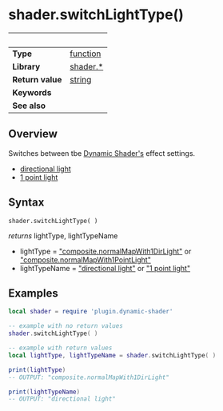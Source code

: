 # shader.switchLightType()

|                      | &nbsp; 
| -------------------- | ---------------------------------------------------------------
| __Type__             | [function](http://docs.coronalabs.com/api/type/Function.html)
| __Library__          | [shader.*](README.md)
| __Return value__     | [string](https://docs.coronalabs.com/api/type/String.html)
| __Keywords__         | 
| __See also__         | 



## Overview

Switches between tbe [Dynamic Shader's](README.md) effect settings.
- [directional light](https://docs.coronalabs.com/guide/graphics/effects.html#composite.normalmapwith1dirlight) 
- [1 point light](https://docs.coronalabs.com/guide/graphics/effects.html#composite.normalmapwith1pointlight)


## Syntax

	shader.switchLightType( )
  
  _*returns*_ lightType, lightTypeName
  
  - lightType = ["composite.normalMapWith1DirLight"](https://docs.coronalabs.com/guide/graphics/effects.html#composite.normalmapwith1dirlight) or ["composite.normalMapWith1PointLight"](https://docs.coronalabs.com/guide/graphics/effects.html#composite.normalmapwith1pointlight)
  - lightTypeName = ["directional light"](https://docs.coronalabs.com/guide/graphics/effects.html#composite.normalmapwith1dirlight) or ["1 point light"](https://docs.coronalabs.com/guide/graphics/effects.html#composite.normalmapwith1pointlight)
  
## Examples

``````lua
local shader = require 'plugin.dynamic-shader'

-- example with no return values
shader.switchLightType( )

-- example with return values
local lightType, lightTypeName = shader.switchLightType( )

print(lightType)
-- OUTPUT: "composite.normalMapWith1DirLight"

print(lightTypeName)
-- OUTPUT: "directional light"

``````
